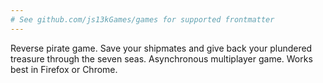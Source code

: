 ```yaml
---
# See github.com/js13kGames/games for supported frontmatter
---
```

Reverse pirate game. Save your shipmates and give back your plundered treasure through the seven seas. Asynchronous multiplayer game. Works best in Firefox or Chrome.